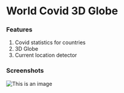 # World Covid 3D Globe
### Features 
1. Covid statistics for countries
2. 3D Globe
3. Current location detector 
### Screenshots
![This is an image](https://i.ibb.co/DfRkCCW/screenbud-060b295f-4034-42a5-977b-5e6f399fd3db.png)
